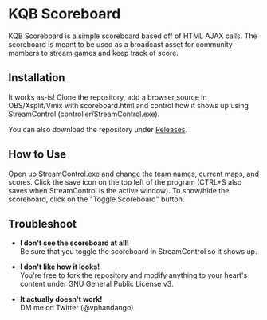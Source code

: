 # KQB Scoreboard
KQB Scoreboard is a simple scoreboard based off of HTML AJAX calls. The scoreboard is meant to be used as a broadcast asset for community members to stream games and keep track of score.

## Installation
It works as-is! Clone the repository, add a browser source in OBS/Xsplit/Vmix with scoreboard.html and control how it shows up using StreamControl (controller/StreamControl.exe).

You can also download the repository under [Releases](https://github.com/vphandango/kqb-scoreboard/releases).

## How to Use
Open up StreamControl.exe and change the team names, current maps, and scores. Click the save icon on the top left of the program (CTRL+S also saves when StreamControl is the active window). To show/hide the scoreboard, click on the "Toggle Scoreboard" button.

## Troubleshoot
* **I don't see the scoreboard at all!**  
Be sure that you toggle the scoreboard in StreamControl so it shows up.

* **I don't like how it looks!**  
You're free to fork the repository and modify anything to your heart's content under GNU General Public License v3.

* **It actually doesn't work!**  
DM me on Twitter (@vphandango)
